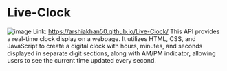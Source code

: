 # Live-Clock
![image](https://github.com/Arshiakhan50/Live-Clock/assets/142938717/8c41a29e-78a4-49c7-ba2e-569de1e3b7bc)
Link: https://arshiakhan50.github.io/Live-Clock/
This API provides a real-time clock display on a webpage. It utilizes HTML, CSS, and JavaScript to create a digital clock with hours, minutes, and seconds displayed in separate digit sections, along with AM/PM indicator, allowing users to see the current time updated every second.
